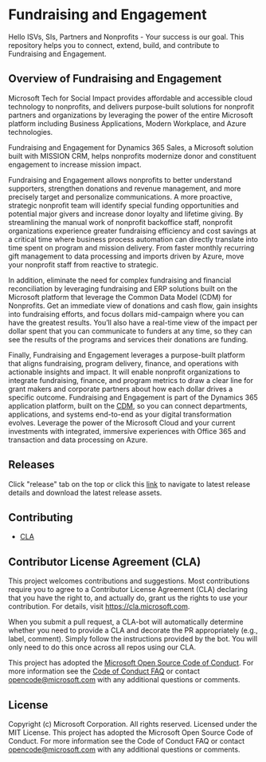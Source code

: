 # Fundraising and Engagement
Hello ISVs, SIs, Partners and Nonprofits - Your success is our goal. This repository helps you to connect, extend, build, and contribute to Fundraising and Engagement.

## Overview of Fundraising and Engagement

Microsoft Tech for Social Impact provides affordable and accessible cloud technology to nonprofits, and delivers purpose-built solutions for nonprofit partners and organizations by leveraging the power of the entire Microsoft platform including Business Applications, Modern Workplace, and Azure technologies.

Fundraising and Engagement for Dynamics 365 Sales, a Microsoft solution built with MISSION CRM, helps nonprofits modernize donor and constituent engagement to increase mission impact.

Fundraising and Engagement allows nonprofits to better understand supporters, strengthen donations and revenue management, and more precisely target and personalize communications.  A more proactive, strategic nonprofit team will identify special funding opportunities and potential major givers and increase donor loyalty and lifetime giving. By streamlining the manual work of nonprofit backoffice staff, nonprofit organizations experience greater fundraising efficiency and cost savings at a critical time where business process automation can directly translate into time spent on program and mission delivery. From faster monthly recurring gift management to data processing and imports driven by Azure, move your nonprofit staff from reactive to strategic. 

In addition, eliminate the need for complex fundraising and financial reconciliation by leveraging fundraising and ERP solutions built on the Microsoft platform that leverage the Common Data Model (CDM) for Nonprofits. Get an immediate view of donations and cash flow, gain insights into fundraising efforts, and focus dollars mid-campaign where you can have the greatest results. You’ll also have a real-time view of the impact per dollar spent that you can communicate to funders at any time, so they can see the results of the programs and services their donations are funding.

Finally, Fundraising and Engagement leverages a purpose-built platform that aligns fundraising, program delivery, finance, and operations with actionable insights and impact. It will enable nonprofit organizations to integrate fundraising, finance, and program metrics to draw a clear line for grant makers and corporate partners about how each dollar drives a specific outcome. Fundraising and Engagement is part of the Dynamics 365 application platform, built on the [CDM](https://appsource.microsoft.com/en-us/product/dynamics-365/msnfp.msftnonprofitcommondatamodel?tab=Overview), so you can connect departments, applications, and systems end-to-end as your digital transformation evolves. Leverage the power of the Microsoft Cloud and your current investments with integrated, immersive experiences with Office 365 and transaction and data processing on Azure.

## Releases

Click "release" tab on the top or click this [link](https://github.com/microsoft/fundraising-and-engagement/releases) to navigate to latest release details and download the latest release assets.

## Contributing

* [CLA](#Contributor-License-Agreement-(CLA))

## Contributor License Agreement (CLA)
This project welcomes contributions and suggestions.  Most contributions require you to agree to a
Contributor License Agreement (CLA) declaring that you have the right to, and actually do, grant us
the rights to use your contribution. For details, visit https://cla.microsoft.com.

When you submit a pull request, a CLA-bot will automatically determine whether you need to provide
a CLA and decorate the PR appropriately (e.g., label, comment). Simply follow the instructions
provided by the bot. You will only need to do this once across all repos using our CLA.

This project has adopted the [Microsoft Open Source Code of Conduct](https://opensource.microsoft.com/codeofconduct/).
For more information see the [Code of Conduct FAQ](https://opensource.microsoft.com/codeofconduct/faq/) or
contact [opencode@microsoft.com](mailto:opencode@microsoft.com) with any additional questions or comments.

## License
Copyright (c) Microsoft Corporation. All rights reserved.
Licensed under the MIT License.
This project has adopted the Microsoft Open Source Code of Conduct. For more information see the Code of Conduct FAQ or contact opencode@microsoft.com with any additional questions or comments.
